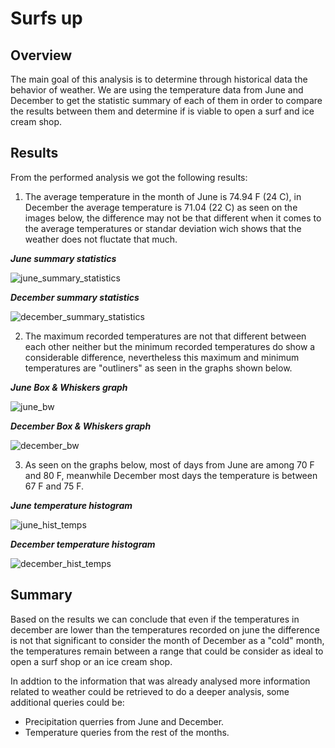 # Surfs up

## Overview
The main goal of this analysis is to determine through historical data the behavior of weather. We are using the temperature  data from June and December to get the statistic summary of each of them in order to compare the results between them and determine if is viable to open a surf and ice cream shop.

## Results

From the performed analysis we got the following results:

1. The average temperature in the month of June is 74.94 F (24 C), in December the average temperature is 71.04 (22 C) as seen on the images below, the difference may not be that different when it comes to the average temperatures or standar deviation wich shows that the weather does not fluctate that much. 

***June summary statistics***

![june_summary_statistics](https://user-images.githubusercontent.com/83261520/129298736-9ce9c313-b00f-414f-8212-769be7c7d67d.png)


***December summary statistics***

![december_summary_statistics](https://user-images.githubusercontent.com/83261520/129298747-48154558-c2a0-4c44-88c3-82c3009fc621.png)


2. The maximum recorded temperatures are not that different between each other neither but the minimum recorded temperatures do show a considerable difference, nevertheless this maximum and minimum temperatures are "outliners" as seen in the graphs shown below.

***June Box & Whiskers graph***

![june_bw](https://user-images.githubusercontent.com/83261520/129302059-9c2dfcc5-3857-463b-a54a-92c2d61d5722.png)

***December Box & Whiskers graph***

![december_bw](https://user-images.githubusercontent.com/83261520/129301926-598dd7a6-dcae-4567-868b-2d41e7e02485.png)

3. As seen on the graphs below, most of days from June are among 70 F and 80 F, meanwhile December most days the temperature is between 67 F and 75 F. 

***June temperature histogram***

![june_hist_temps](https://user-images.githubusercontent.com/83261520/129298925-a4834a58-88ca-419a-aa6e-60c1a6838fe7.png)

***December temperature histogram***

![december_hist_temps](https://user-images.githubusercontent.com/83261520/129298932-5140d20a-1a90-4f61-9c03-a6ea783cb656.png)


## Summary

Based on the results we can conclude that even if the temperatures in december are lower than the temperatures recorded on june the difference is not that significant to consider the month of December as a "cold" month, the temperatures remain between a range that could be consider as ideal to open a surf shop or an ice cream shop.

In addtion to the information that was already analysed more information related to weather could be retrieved to do a deeper analysis, some additional queries could be:

- Precipitation querries from June and December.
- Temperature queries from the rest of the months.
